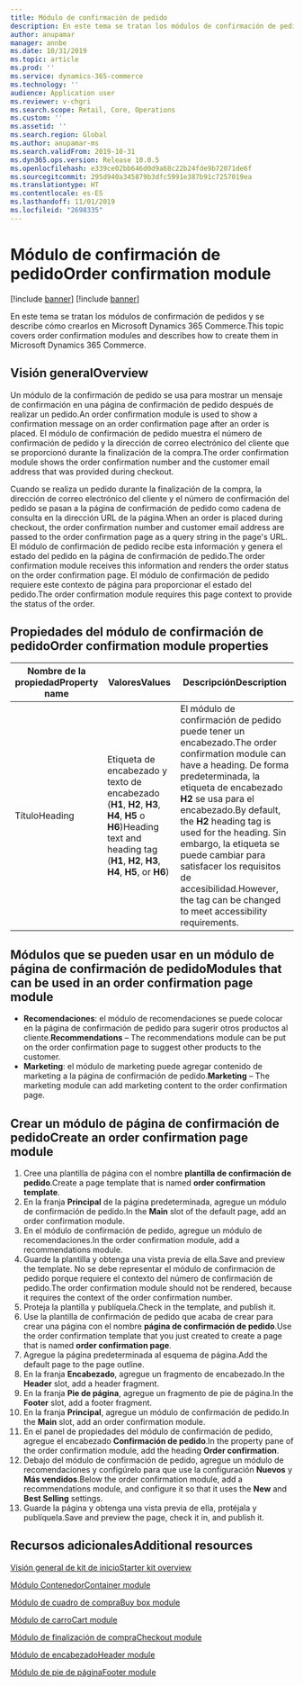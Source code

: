 ```yaml
---
title: Módulo de confirmación de pedido
description: En este tema se tratan los módulos de confirmación de pedidos y se describe cómo crearlos en Microsoft Dynamics 365 Commerce.
author: anupamar
manager: annbe
ms.date: 10/31/2019
ms.topic: article
ms.prod: ''
ms.service: dynamics-365-commerce
ms.technology: ''
audience: Application user
ms.reviewer: v-chgri
ms.search.scope: Retail, Core, Operations
ms.custom: ''
ms.assetid: ''
ms.search.region: Global
ms.author: anupamar-ms
ms.search.validFrom: 2019-10-31
ms.dyn365.ops.version: Release 10.0.5
ms.openlocfilehash: e339ce02bb646d0d9a68c22b24fde9b72071de6f
ms.sourcegitcommit: 295d940a345879b3dfc5991e387b91c7257019ea
ms.translationtype: HT
ms.contentlocale: es-ES
ms.lasthandoff: 11/01/2019
ms.locfileid: "2698335"
---
```

# <a name="order-confirmation-module"></a><span data-ttu-id="2c9fb-103">Módulo de confirmación de pedido</span><span class="sxs-lookup"><span data-stu-id="2c9fb-103">Order confirmation module</span></span>

[!include [banner](includes/preview-banner.md)]
[!include [banner](includes/banner.md)]

<span data-ttu-id="2c9fb-104">En este tema se tratan los módulos de confirmación de pedidos y se describe cómo crearlos en Microsoft Dynamics 365 Commerce.</span><span class="sxs-lookup"><span data-stu-id="2c9fb-104">This topic covers order confirmation modules and describes how to create them in Microsoft Dynamics 365 Commerce.</span></span>

## <a name="overview"></a><span data-ttu-id="2c9fb-105">Visión general</span><span class="sxs-lookup"><span data-stu-id="2c9fb-105">Overview</span></span>

<span data-ttu-id="2c9fb-106">Un módulo de la confirmación de pedido se usa para mostrar un mensaje de confirmación en una página de confirmación de pedido después de realizar un pedido.</span><span class="sxs-lookup"><span data-stu-id="2c9fb-106">An order confirmation module is used to show a confirmation message on an order confirmation page after an order is placed.</span></span> <span data-ttu-id="2c9fb-107">El módulo de confirmación de pedido muestra el número de confirmación de pedido y la dirección de correo electrónico del cliente que se proporcionó durante la finalización de la compra.</span><span class="sxs-lookup"><span data-stu-id="2c9fb-107">The order confirmation module shows the order confirmation number and the customer email address that was provided during checkout.</span></span>

<span data-ttu-id="2c9fb-108">Cuando se realiza un pedido durante la finalización de la compra, la dirección de correo electrónico del cliente y el número de confirmación del pedido se pasan a la página de confirmación de pedido como cadena de consulta en la dirección URL de la página.</span><span class="sxs-lookup"><span data-stu-id="2c9fb-108">When an order is placed during checkout, the order confirmation number and customer email address are passed to the order confirmation page as a query string in the page's URL.</span></span> <span data-ttu-id="2c9fb-109">El módulo de confirmación de pedido recibe esta información y genera el estado del pedido en la página de confirmación de pedido.</span><span class="sxs-lookup"><span data-stu-id="2c9fb-109">The order confirmation module receives this information and renders the order status on the order confirmation page.</span></span> <span data-ttu-id="2c9fb-110">El módulo de confirmación de pedido requiere este contexto de página para proporcionar el estado del pedido.</span><span class="sxs-lookup"><span data-stu-id="2c9fb-110">The order confirmation module requires this page context to provide the status of the order.</span></span>

## <a name="order-confirmation-module-properties"></a><span data-ttu-id="2c9fb-111">Propiedades del módulo de confirmación de pedido</span><span class="sxs-lookup"><span data-stu-id="2c9fb-111">Order confirmation module properties</span></span>

| <span data-ttu-id="2c9fb-112">Nombre de la propiedad</span><span class="sxs-lookup"><span data-stu-id="2c9fb-112">Property name</span></span> | <span data-ttu-id="2c9fb-113">Valores</span><span class="sxs-lookup"><span data-stu-id="2c9fb-113">Values</span></span> | <span data-ttu-id="2c9fb-114">Descripción</span><span class="sxs-lookup"><span data-stu-id="2c9fb-114">Description</span></span> |
|---------------|--------|-------------|
| <span data-ttu-id="2c9fb-115">Título</span><span class="sxs-lookup"><span data-stu-id="2c9fb-115">Heading</span></span>       | <span data-ttu-id="2c9fb-116">Etiqueta de encabezado y texto de encabezado (**H1**, **H2**, **H3**, **H4**, **H5** o **H6**)</span><span class="sxs-lookup"><span data-stu-id="2c9fb-116">Heading text and heading tag (**H1**, **H2**, **H3**, **H4**, **H5**, or **H6**)</span></span> | <span data-ttu-id="2c9fb-117">El módulo de confirmación de pedido puede tener un encabezado.</span><span class="sxs-lookup"><span data-stu-id="2c9fb-117">The order confirmation module can have a heading.</span></span> <span data-ttu-id="2c9fb-118">De forma predeterminada, la etiqueta de encabezado **H2** se usa para el encabezado.</span><span class="sxs-lookup"><span data-stu-id="2c9fb-118">By default, the **H2** heading tag is used for the heading.</span></span> <span data-ttu-id="2c9fb-119">Sin embargo, la etiqueta se puede cambiar para satisfacer los requisitos de accesibilidad.</span><span class="sxs-lookup"><span data-stu-id="2c9fb-119">However, the tag can be changed to meet accessibility requirements.</span></span> |

## <a name="modules-that-can-be-used-in-an-order-confirmation-page-module"></a><span data-ttu-id="2c9fb-120">Módulos que se pueden usar en un módulo de página de confirmación de pedido</span><span class="sxs-lookup"><span data-stu-id="2c9fb-120">Modules that can be used in an order confirmation page module</span></span> 

- <span data-ttu-id="2c9fb-121">**Recomendaciones**: el módulo de recomendaciones se puede colocar en la página de confirmación de pedido para sugerir otros productos al cliente.</span><span class="sxs-lookup"><span data-stu-id="2c9fb-121">**Recommendations** – The recommendations module can be put on the order confirmation page to suggest other products to the customer.</span></span>
- <span data-ttu-id="2c9fb-122">**Marketing**: el módulo de marketing puede agregar contenido de marketing a la página de confirmación de pedido.</span><span class="sxs-lookup"><span data-stu-id="2c9fb-122">**Marketing** – The marketing module can add marketing content to the order confirmation page.</span></span>

## <a name="create-an-order-confirmation-page-module"></a><span data-ttu-id="2c9fb-123">Crear un módulo de página de confirmación de pedido</span><span class="sxs-lookup"><span data-stu-id="2c9fb-123">Create an order confirmation page module</span></span>

1. <span data-ttu-id="2c9fb-124">Cree una plantilla de página con el nombre **plantilla de confirmación de pedido**.</span><span class="sxs-lookup"><span data-stu-id="2c9fb-124">Create a page template that is named **order confirmation template**.</span></span>
1. <span data-ttu-id="2c9fb-125">En la franja **Principal** de la página predeterminada, agregue un módulo de confirmación de pedido.</span><span class="sxs-lookup"><span data-stu-id="2c9fb-125">In the **Main** slot of the default page, add an order confirmation module.</span></span>
1. <span data-ttu-id="2c9fb-126">En el módulo de confirmación de pedido, agregue un módulo de recomendaciones.</span><span class="sxs-lookup"><span data-stu-id="2c9fb-126">In the order confirmation module, add a recommendations module.</span></span>
1. <span data-ttu-id="2c9fb-127">Guarde la plantilla y obtenga una vista previa de ella.</span><span class="sxs-lookup"><span data-stu-id="2c9fb-127">Save and preview the template.</span></span> <span data-ttu-id="2c9fb-128">No se debe representar el módulo de confirmación de pedido porque requiere el contexto del número de confirmación de pedido.</span><span class="sxs-lookup"><span data-stu-id="2c9fb-128">The order confirmation module should not be rendered, because it requires the context of the order confirmation number.</span></span>
1. <span data-ttu-id="2c9fb-129">Proteja la plantilla y publíquela.</span><span class="sxs-lookup"><span data-stu-id="2c9fb-129">Check in the template, and publish it.</span></span>
1. <span data-ttu-id="2c9fb-130">Use la plantilla de confirmación de pedido que acaba de crear para crear una página con el nombre **página de confirmación de pedido**.</span><span class="sxs-lookup"><span data-stu-id="2c9fb-130">Use the order confirmation template that you just created to create a page that is named **order confirmation page**.</span></span>
1. <span data-ttu-id="2c9fb-131">Agregue la página predeterminada al esquema de página.</span><span class="sxs-lookup"><span data-stu-id="2c9fb-131">Add the default page to the page outline.</span></span>
1. <span data-ttu-id="2c9fb-132">En la franja **Encabezado**, agregue un fragmento de encabezado.</span><span class="sxs-lookup"><span data-stu-id="2c9fb-132">In the **Header** slot, add a header fragment.</span></span>
1. <span data-ttu-id="2c9fb-133">En la franja **Pie de página**, agregue un fragmento de pie de página.</span><span class="sxs-lookup"><span data-stu-id="2c9fb-133">In the **Footer** slot, add a footer fragment.</span></span>
1. <span data-ttu-id="2c9fb-134">En la franja **Principal**, agregue un módulo de confirmación de pedido.</span><span class="sxs-lookup"><span data-stu-id="2c9fb-134">In the **Main** slot, add an order confirmation module.</span></span>
1. <span data-ttu-id="2c9fb-135">En el panel de propiedades del módulo de confirmación de pedido, agregue el encabezado **Confirmación de pedido**.</span><span class="sxs-lookup"><span data-stu-id="2c9fb-135">In the property pane of the order confirmation module, add the heading **Order confirmation**.</span></span>
1. <span data-ttu-id="2c9fb-136">Debajo del módulo de confirmación de pedido, agregue un módulo de recomendaciones y configúrelo para que use la configuración **Nuevos** y **Más vendidos**.</span><span class="sxs-lookup"><span data-stu-id="2c9fb-136">Below the order confirmation module, add a recommendations module, and configure it so that it uses the **New** and **Best Selling** settings.</span></span>
1. <span data-ttu-id="2c9fb-137">Guarde la página y obtenga una vista previa de ella, protéjala y publíquela.</span><span class="sxs-lookup"><span data-stu-id="2c9fb-137">Save and preview the page, check it in, and publish it.</span></span>

## <a name="additional-resources"></a><span data-ttu-id="2c9fb-138">Recursos adicionales</span><span class="sxs-lookup"><span data-stu-id="2c9fb-138">Additional resources</span></span>

[<span data-ttu-id="2c9fb-139">Visión general de kit de inicio</span><span class="sxs-lookup"><span data-stu-id="2c9fb-139">Starter kit overview</span></span>](starter-kit-overview.md)

[<span data-ttu-id="2c9fb-140">Módulo Contenedor</span><span class="sxs-lookup"><span data-stu-id="2c9fb-140">Container module</span></span>](add-container-module.md)

[<span data-ttu-id="2c9fb-141">Módulo de cuadro de compra</span><span class="sxs-lookup"><span data-stu-id="2c9fb-141">Buy box module</span></span>](add-buy-box.md)

[<span data-ttu-id="2c9fb-142">Módulo de carro</span><span class="sxs-lookup"><span data-stu-id="2c9fb-142">Cart module</span></span>](add-cart-module.md)

[<span data-ttu-id="2c9fb-143">Módulo de finalización de compra</span><span class="sxs-lookup"><span data-stu-id="2c9fb-143">Checkout module</span></span>](add-checkout-module.md)

[<span data-ttu-id="2c9fb-144">Módulo de encabezado</span><span class="sxs-lookup"><span data-stu-id="2c9fb-144">Header module</span></span>](author-header-module.md)

[<span data-ttu-id="2c9fb-145">Módulo de pie de página</span><span class="sxs-lookup"><span data-stu-id="2c9fb-145">Footer module</span></span>](author-footer-module.md)
